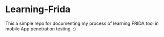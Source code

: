 # Learning-Frida

This a simple repo for documenting my process of learning FRIDA tool in mobile App penetration testing. :) 
